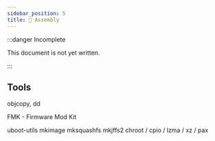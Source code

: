 ```yaml
---
sidebar_position: 5
title: 📐 Assembly
---
```


:::danger Incomplete

This document is not yet written.

:::

## Tools

objcopy, dd

FMK - Firmware Mod Kit

uboot-utils mkimage
mksquashfs
mkjffs2
chroot / cpio / lzma / xz / pax
